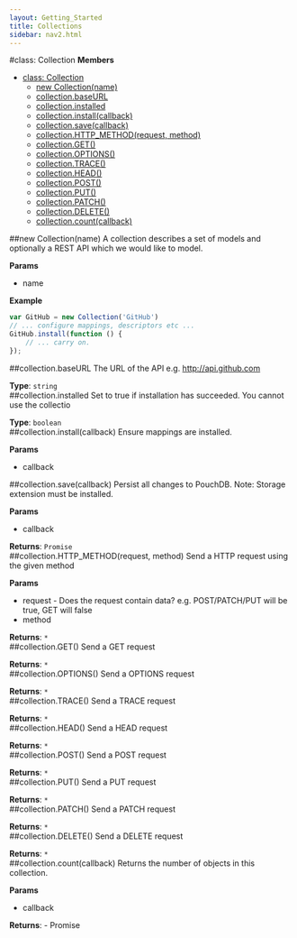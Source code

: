 ```yaml
---
layout: Getting_Started
title: Collections
sidebar: nav2.html
---
```



<a name="Collection"></a>
#class: Collection
**Members**

* [class: Collection](#Collection)
  * [new Collection(name)](#new_Collection)
  * [collection.baseURL](#Collection#baseURL)
  * [collection.installed](#Collection#installed)
  * [collection.install(callback)](#Collection#install)
  * [collection.save(callback)](#Collection#save)
  * [collection.HTTP_METHOD(request, method)](#Collection#HTTP_METHOD)
  * [collection.GET()](#Collection#GET)
  * [collection.OPTIONS()](#Collection#OPTIONS)
  * [collection.TRACE()](#Collection#TRACE)
  * [collection.HEAD()](#Collection#HEAD)
  * [collection.POST()](#Collection#POST)
  * [collection.PUT()](#Collection#PUT)
  * [collection.PATCH()](#Collection#PATCH)
  * [collection.DELETE()](#Collection#DELETE)
  * [collection.count(callback)](#Collection#count)

<a name="new_Collection"></a>
##new Collection(name)
A collection describes a set of models and optionally a REST API which we would
like to model.

**Params**

- name   

**Example**

```js
var GitHub = new Collection('GitHub')
// ... configure mappings, descriptors etc ...
GitHub.install(function () {
    // ... carry on.
});
```

<a name="Collection#baseURL"></a>
##collection.baseURL
The URL of the API e.g. http://api.github.com

**Type**: `string`  
<a name="Collection#installed"></a>
##collection.installed
Set to true if installation has succeeded. You cannot use the collectio

**Type**: `boolean`  
<a name="Collection#install"></a>
##collection.install(callback)
Ensure mappings are installed.

**Params**

- callback   

<a name="Collection#save"></a>
##collection.save(callback)
Persist all changes to PouchDB.
Note: Storage extension must be installed.

**Params**

- callback   

**Returns**: `Promise`  
<a name="Collection#HTTP_METHOD"></a>
##collection.HTTP_METHOD(request, method)
Send a HTTP request using the given method

**Params**

- request  - Does the request contain data? e.g. POST/PATCH/PUT will be true, GET will false  
- method   

**Returns**: `*`  
<a name="Collection#GET"></a>
##collection.GET()
Send a GET request

**Returns**: `*`  
<a name="Collection#OPTIONS"></a>
##collection.OPTIONS()
Send a OPTIONS request

**Returns**: `*`  
<a name="Collection#TRACE"></a>
##collection.TRACE()
Send a TRACE request

**Returns**: `*`  
<a name="Collection#HEAD"></a>
##collection.HEAD()
Send a HEAD request

**Returns**: `*`  
<a name="Collection#POST"></a>
##collection.POST()
Send a POST request

**Returns**: `*`  
<a name="Collection#PUT"></a>
##collection.PUT()
Send a PUT request

**Returns**: `*`  
<a name="Collection#PATCH"></a>
##collection.PATCH()
Send a PATCH request

**Returns**: `*`  
<a name="Collection#DELETE"></a>
##collection.DELETE()
Send a DELETE request

**Returns**: `*`  
<a name="Collection#count"></a>
##collection.count(callback)
Returns the number of objects in this collection.

**Params**

- callback   

**Returns**:  - Promise  
